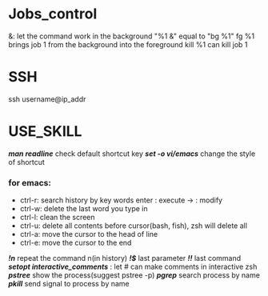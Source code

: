 # Jobs_control
&: let the command work in the background
"%1 &" equal to "bg %1"
fg %1 brings job 1 from the background into the foreground
kill %1 can kill job 1


# SSH
ssh username@ip_addr


# USE_SKILL
***man readline*** check default shortcut key
***set -o vi/emacs***  change the style of shortcut
### for emacs:
- ctrl-r: search history by key words
	enter : execute
	-> : modify
- ctrl-w: delete the last word you type in
- ctrl-l: clean the screen
- ctrl-u: delete all contents before cursor(bash, fish), zsh will delete all 
- ctrl-a: move the cursor to the head of line
- ctrl-e: move the cursor to the end

***!n*** repeat the command n(in history)
***!$*** last parameter
***!!*** last command
***setopt interactive_comments*** : let # can make comments in interactive zsh
***pstree*** show the process(suggest pstree -p)
***pgrep*** search process by name
***pkill*** send signal to process by name